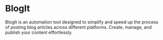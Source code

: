 # BlogIt
BlogIt is an automation tool designed to simplify and speed up the process of posting blog articles across different platforms. Create, manage, and publish your content effortlessly.
